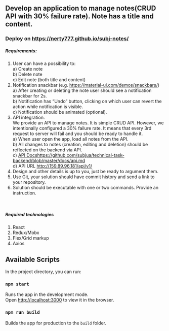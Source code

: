 
## Develop an application to manage notes(CRUD API with 30% failure rate). Note has a title and content.<br>
### Deploy on https://nerty777.github.io/subj-notes/<br>

##### Requirements:<br>
1. User can have a possibility to:<br>
a) Create note<br>
b) Delete note<br>
c) Edit note (both title and content)<br>
2. Notification snackbar (e.g. https://material-ui.com/demos/snackbars/)<br>
a) After creating or deleting the note user should see a notification snackbar for 2s.<br>
b) Notification has “Undo” button, clicking on which user can revert the action while notification is visible.<br>
c) Notification should be animated (optional).<br>
3. API integration. <br>
We provide an API to manage notes. It is simple CRUD API. However, we intentionally configured a 30% failure rate. It means that every 3rd request to server will fail and you should be ready to handle it.<br>
a) When user open the app, load all notes from the API.<br>
b) All changes to notes (creation, editing and deletion) should be reflected on the backend via API.<br>
c) <a href="">API Docs</a>https://github.com/subjua/technical-task-backend/blob/master/docs/api.md<br>
d) API URL  http://159.89.96.181/api/v1/<br>
4. Design and other details is up to you, just be ready to argument them.<br>
5. Use Git, your solution should have commit history and send a link to your repository.<br>
6. Solution should be executable with one or two commands. Provide an instruction.<br>
<br>

##### Required technologies<br>
1. React<br>
2. Redux/Mobx<br>
3. Flex/Grid markup<br>
4. Axios<br>

## Available Scripts

In the project directory, you can run:

### `npm start`

Runs the app in the development mode.<br>
Open [http://localhost:3000](http://localhost:3000) to view it in the browser.

### `npm run build`

Builds the app for production to the `build` folder.<br>




